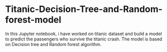 # Titanic-Decision-Tree-and-Random-forest-model

In this Jupyter notebook, i have worked on titanic dataset and build a model to predict the passengers who survive the titanic crash. The model is based on Decision tree and Random forest algorithm.
